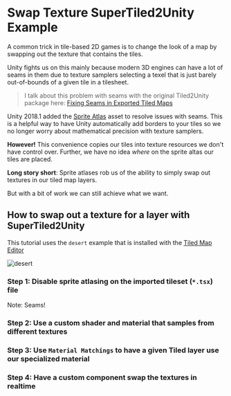 # Swap Texture SuperTiled2Unity Example

A common trick in tile-based 2D games is to change the look of a map by swapping out the texture that contains the tiles.

Unity fights us on this mainly because modern 3D engines can have a lot of seams in them due to texture samplers selecting a texel that is just barely out-of-bounds of a given tile in a tilesheet.

> I talk about this problem with seams with the original Tiled2Unity package here: [Fixing Seams in Exported Tiled Maps](https://github.com/Seanba/Tiled2Unity/blob/master/doc/fixing-seams.md)

Unity 2018.1 added the [Sprite Atlas](https://docs.unity3d.com/2018.1/Documentation/Manual/class-SpriteAtlas.html) asset to resolve issues with seams. This is a helpful way to have Unity automatically add borders to your tiles so we no longer worry about mathematical precision with texture samplers.

**However!** This convenience copies our tiles into texture resources we don't have control over. Further, we have no idea *where* on the sprite altas our tiles are placed.

**Long story short**: Sprite atlases rob us of the ability to simply swap out textures in our tiled map layers.

But with a bit of work we can still achieve what we want.

## How to swap out a texture for a layer with SuperTiled2Unity

This tutorial uses the `desert` example that is installed with the [Tiled Map Editor](https://www.mapeditor.org/)

![desert](readme-images/desert-example.png)

### Step 1: Disable sprite atlasing on the imported tileset (`*.tsx`) file

Note: Seams!

### Step 2: Use a custom shader and material that samples from different textures

### Step 3: Use `Material Matchings` to have a given Tiled layer use our specialized material

### Step 4: Have a custom component swap the textures in realtime
